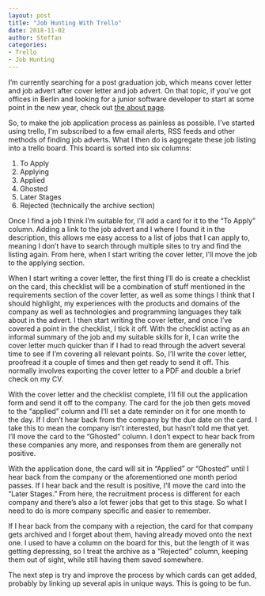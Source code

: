 ```yaml
---
layout: post
title: "Job Hunting With Trello"
date: 2018-11-02
author: Steffan
categories:
- Trello
- Job Hunting
---
```

I’m currently searching for a post graduation job, which means cover letter and job advert after cover letter and job advert. On that topic, if you’ve got offices in Berlin and looking for a junior software developer to start at some point in the new year, check out [the about page](/about).
<!--more-->
So, to make the job application process as painless as possible. I’ve started using trello, I'm subscribed to a few email alerts, RSS feeds and other methods of finding job adverts. What I then do is aggregate these job listing into a trello board. This board is sorted into six columns:

1. To Apply
2. Applying
3. Applied
4. Ghosted
5. Later Stages
6. Rejected (technically the archive section)

Once I find a job I think I’m suitable for, I’ll add a card for it to the “To Apply” column. Adding a link to the job advert and I where I found it in the description, this allows me easy access to a list of jobs that I can apply to, meaning I don’t have to search through multiple sites to try and find the listing again. From here, when I start writing the cover letter, I’ll move the job to the applying section.

When I start writing a cover letter, the first thing I’ll do is create a checklist on the card, this checklist will be a combination of stuff mentioned in the requirements section of the cover letter, as well as some things I think that I should highlight, my experiences with the products and domains of the company as well as technologies and programming languages they talk about in the advert. I then start writing the cover letter, and once I’ve covered a point in the checklist, I tick it off. With the checklist acting as an informal summary of the job and my suitable skills for it, I can write the cover letter much quicker than if I had to read through the advert several time to see if I’m covering all relevant points. So, I’ll write the cover letter, proofread it a couple of times and then get ready to send it off. This normally involves exporting the cover letter to a PDF and double a brief check on my CV.

With the cover letter and the checklist complete, I’ll fill out the application form and send it off to the company. The card for the job then gets moved to the “applied” column and I’ll set a date reminder on it for one month to the day. If I don’t hear back from the company by the due date on the card. I take this to mean the company isn’t interested, but hasn’t told me that yet. I’ll move the card to the “Ghosted” column. I don’t expect to hear back from these companies any more, and responses from them are generally not positive.

With the application done, the card will sit in “Applied” or “Ghosted” until I hear back from the company or the aforementioned one month period passes. If I hear back and the result is positive, I’ll move the card into the “Later Stages.” From here, the recruitment process is different for each company and there’s also a lot fewer jobs that get to this stage. So what I need to do is more company specific and easier to remember.

If I hear back from the company with a rejection, the card for that company gets archived and I forget about them, having already moved onto the next one. I used to have a column on the board for this, but the length of it was getting depressing, so I treat the archive as a “Rejected” column, keeping them out of sight, while still having them saved somewhere.

The next step is try and improve the process by which cards can get added, probably by linking up several apis in unique ways. This is going to be fun.